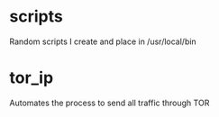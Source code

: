 # scripts
Random scripts I create and place in /usr/local/bin


# tor_ip
Automates the process to send all traffic through TOR

